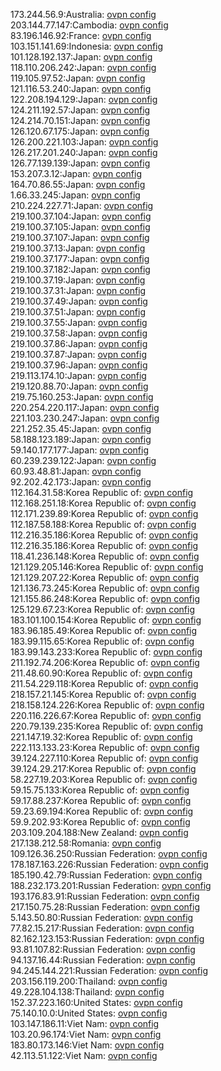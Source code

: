173.244.56.9:Australia: [ovpn config](vpn/173_244_56_9.ovpn)  
203.144.77.147:Cambodia: [ovpn config](vpn/203_144_77_147.ovpn)  
83.196.146.92:France: [ovpn config](vpn/83_196_146_92.ovpn)  
103.151.141.69:Indonesia: [ovpn config](vpn/103_151_141_69.ovpn)  
101.128.192.137:Japan: [ovpn config](vpn/101_128_192_137.ovpn)  
118.110.206.242:Japan: [ovpn config](vpn/118_110_206_242.ovpn)  
119.105.97.52:Japan: [ovpn config](vpn/119_105_97_52.ovpn)  
121.116.53.240:Japan: [ovpn config](vpn/121_116_53_240.ovpn)  
122.208.194.129:Japan: [ovpn config](vpn/122_208_194_129.ovpn)  
124.211.192.57:Japan: [ovpn config](vpn/124_211_192_57.ovpn)  
124.214.70.151:Japan: [ovpn config](vpn/124_214_70_151.ovpn)  
126.120.67.175:Japan: [ovpn config](vpn/126_120_67_175.ovpn)  
126.200.221.103:Japan: [ovpn config](vpn/126_200_221_103.ovpn)  
126.217.201.240:Japan: [ovpn config](vpn/126_217_201_240.ovpn)  
126.77.139.139:Japan: [ovpn config](vpn/126_77_139_139.ovpn)  
153.207.3.12:Japan: [ovpn config](vpn/153_207_3_12.ovpn)  
164.70.86.55:Japan: [ovpn config](vpn/164_70_86_55.ovpn)  
1.66.33.245:Japan: [ovpn config](vpn/1_66_33_245.ovpn)  
210.224.227.71:Japan: [ovpn config](vpn/210_224_227_71.ovpn)  
219.100.37.104:Japan: [ovpn config](vpn/219_100_37_104.ovpn)  
219.100.37.105:Japan: [ovpn config](vpn/219_100_37_105.ovpn)  
219.100.37.107:Japan: [ovpn config](vpn/219_100_37_107.ovpn)  
219.100.37.13:Japan: [ovpn config](vpn/219_100_37_13.ovpn)  
219.100.37.177:Japan: [ovpn config](vpn/219_100_37_177.ovpn)  
219.100.37.182:Japan: [ovpn config](vpn/219_100_37_182.ovpn)  
219.100.37.19:Japan: [ovpn config](vpn/219_100_37_19.ovpn)  
219.100.37.31:Japan: [ovpn config](vpn/219_100_37_31.ovpn)  
219.100.37.49:Japan: [ovpn config](vpn/219_100_37_49.ovpn)  
219.100.37.51:Japan: [ovpn config](vpn/219_100_37_51.ovpn)  
219.100.37.55:Japan: [ovpn config](vpn/219_100_37_55.ovpn)  
219.100.37.58:Japan: [ovpn config](vpn/219_100_37_58.ovpn)  
219.100.37.86:Japan: [ovpn config](vpn/219_100_37_86.ovpn)  
219.100.37.87:Japan: [ovpn config](vpn/219_100_37_87.ovpn)  
219.100.37.96:Japan: [ovpn config](vpn/219_100_37_96.ovpn)  
219.113.174.10:Japan: [ovpn config](vpn/219_113_174_10.ovpn)  
219.120.88.70:Japan: [ovpn config](vpn/219_120_88_70.ovpn)  
219.75.160.253:Japan: [ovpn config](vpn/219_75_160_253.ovpn)  
220.254.220.117:Japan: [ovpn config](vpn/220_254_220_117.ovpn)  
221.103.230.247:Japan: [ovpn config](vpn/221_103_230_247.ovpn)  
221.252.35.45:Japan: [ovpn config](vpn/221_252_35_45.ovpn)  
58.188.123.189:Japan: [ovpn config](vpn/58_188_123_189.ovpn)  
59.140.177.177:Japan: [ovpn config](vpn/59_140_177_177.ovpn)  
60.239.239.122:Japan: [ovpn config](vpn/60_239_239_122.ovpn)  
60.93.48.81:Japan: [ovpn config](vpn/60_93_48_81.ovpn)  
92.202.42.173:Japan: [ovpn config](vpn/92_202_42_173.ovpn)  
112.164.31.58:Korea Republic of: [ovpn config](vpn/112_164_31_58.ovpn)  
112.168.251.18:Korea Republic of: [ovpn config](vpn/112_168_251_18.ovpn)  
112.171.239.89:Korea Republic of: [ovpn config](vpn/112_171_239_89.ovpn)  
112.187.58.188:Korea Republic of: [ovpn config](vpn/112_187_58_188.ovpn)  
112.216.35.186:Korea Republic of: [ovpn config](vpn/112_216_35_186.ovpn)  
112.216.35.186:Korea Republic of: [ovpn config](vpn/112_216_35_186.ovpn)  
118.41.236.148:Korea Republic of: [ovpn config](vpn/118_41_236_148.ovpn)  
121.129.205.146:Korea Republic of: [ovpn config](vpn/121_129_205_146.ovpn)  
121.129.207.22:Korea Republic of: [ovpn config](vpn/121_129_207_22.ovpn)  
121.136.73.245:Korea Republic of: [ovpn config](vpn/121_136_73_245.ovpn)  
121.155.86.248:Korea Republic of: [ovpn config](vpn/121_155_86_248.ovpn)  
125.129.67.23:Korea Republic of: [ovpn config](vpn/125_129_67_23.ovpn)  
183.101.100.154:Korea Republic of: [ovpn config](vpn/183_101_100_154.ovpn)  
183.96.185.49:Korea Republic of: [ovpn config](vpn/183_96_185_49.ovpn)  
183.99.115.65:Korea Republic of: [ovpn config](vpn/183_99_115_65.ovpn)  
183.99.143.233:Korea Republic of: [ovpn config](vpn/183_99_143_233.ovpn)  
211.192.74.206:Korea Republic of: [ovpn config](vpn/211_192_74_206.ovpn)  
211.48.60.90:Korea Republic of: [ovpn config](vpn/211_48_60_90.ovpn)  
211.54.229.118:Korea Republic of: [ovpn config](vpn/211_54_229_118.ovpn)  
218.157.21.145:Korea Republic of: [ovpn config](vpn/218_157_21_145.ovpn)  
218.158.124.226:Korea Republic of: [ovpn config](vpn/218_158_124_226.ovpn)  
220.116.226.67:Korea Republic of: [ovpn config](vpn/220_116_226_67.ovpn)  
220.79.139.235:Korea Republic of: [ovpn config](vpn/220_79_139_235.ovpn)  
221.147.19.32:Korea Republic of: [ovpn config](vpn/221_147_19_32.ovpn)  
222.113.133.23:Korea Republic of: [ovpn config](vpn/222_113_133_23.ovpn)  
39.124.227.110:Korea Republic of: [ovpn config](vpn/39_124_227_110.ovpn)  
39.124.29.217:Korea Republic of: [ovpn config](vpn/39_124_29_217.ovpn)  
58.227.19.203:Korea Republic of: [ovpn config](vpn/58_227_19_203.ovpn)  
59.15.75.133:Korea Republic of: [ovpn config](vpn/59_15_75_133.ovpn)  
59.17.88.237:Korea Republic of: [ovpn config](vpn/59_17_88_237.ovpn)  
59.23.69.194:Korea Republic of: [ovpn config](vpn/59_23_69_194.ovpn)  
59.9.202.93:Korea Republic of: [ovpn config](vpn/59_9_202_93.ovpn)  
203.109.204.188:New Zealand: [ovpn config](vpn/203_109_204_188.ovpn)  
217.138.212.58:Romania: [ovpn config](vpn/217_138_212_58.ovpn)  
109.126.36.250:Russian Federation: [ovpn config](vpn/109_126_36_250.ovpn)  
178.187.163.226:Russian Federation: [ovpn config](vpn/178_187_163_226.ovpn)  
185.190.42.79:Russian Federation: [ovpn config](vpn/185_190_42_79.ovpn)  
188.232.173.201:Russian Federation: [ovpn config](vpn/188_232_173_201.ovpn)  
193.176.83.91:Russian Federation: [ovpn config](vpn/193_176_83_91.ovpn)  
217.150.75.28:Russian Federation: [ovpn config](vpn/217_150_75_28.ovpn)  
5.143.50.80:Russian Federation: [ovpn config](vpn/5_143_50_80.ovpn)  
77.82.15.217:Russian Federation: [ovpn config](vpn/77_82_15_217.ovpn)  
82.162.123.153:Russian Federation: [ovpn config](vpn/82_162_123_153.ovpn)  
93.81.107.82:Russian Federation: [ovpn config](vpn/93_81_107_82.ovpn)  
94.137.16.44:Russian Federation: [ovpn config](vpn/94_137_16_44.ovpn)  
94.245.144.221:Russian Federation: [ovpn config](vpn/94_245_144_221.ovpn)  
203.156.119.200:Thailand: [ovpn config](vpn/203_156_119_200.ovpn)  
49.228.104.138:Thailand: [ovpn config](vpn/49_228_104_138.ovpn)  
152.37.223.160:United States: [ovpn config](vpn/152_37_223_160.ovpn)  
75.140.10.0:United States: [ovpn config](vpn/75_140_10_0.ovpn)  
103.147.186.11:Viet Nam: [ovpn config](vpn/103_147_186_11.ovpn)  
103.20.96.174:Viet Nam: [ovpn config](vpn/103_20_96_174.ovpn)  
183.80.173.146:Viet Nam: [ovpn config](vpn/183_80_173_146.ovpn)  
42.113.51.122:Viet Nam: [ovpn config](vpn/42_113_51_122.ovpn)  
